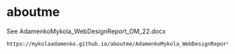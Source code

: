 # aboutme

See AdamenkoMykola_WebDesignReport_OM_22.docx

    https://mykolaadamenko.github.io/aboutme/AdamenkoMykola_WebDesignReport_OM_22.docx
